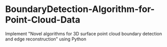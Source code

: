 # BoundaryDetection-Algorithm-for-Point-Cloud-Data
Implement "Novel algorithms for 3D surface point cloud boundary detection and edge reconstruction" using Python
